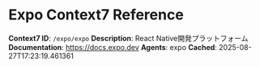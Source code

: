 # Expo Context7 Reference

**Context7 ID**: `/expo/expo`
**Description**: React Native開発プラットフォーム
**Documentation**: https://docs.expo.dev
**Agents**: expo
**Cached**: 2025-08-27T17:23:19.461361
